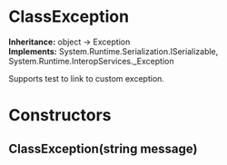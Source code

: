 # ClassException

**Inheritance:** object → Exception  
**Implements:** System.Runtime.Serialization.ISerializable, System.Runtime.InteropServices._Exception  
  
Supports test to link to custom exception.  

# Constructors

##  ClassException(string message)

